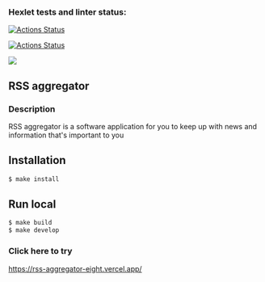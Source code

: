### Hexlet tests and linter status:
[![Actions Status](https://github.com/reymezis/frontend-project-lvl3/workflows/hexlet-check/badge.svg)](https://github.com/reymezis/frontend-project-lvl3/actions)

[![Actions Status](https://github.com/reymezis/frontend-project-lvl3/workflows//Node-CI/badge.svg)](https://github.com/reymezis/frontend-project-lvl3/actions)

<a href="https://codeclimate.com/github/reymezis/frontend-project-lvl3/maintainability"><img src="https://api.codeclimate.com/v1/badges/34292a1efa200d91f3c2/maintainability" /></a>

## RSS aggregator

### Description

RSS aggregator is a software application for you to keep up with news and information that's important to you

## Installation

```bash
$ make install
```
## Run local

```bash
$ make build
$ make develop
```

### Click here to try
https://rss-aggregator-eight.vercel.app/
